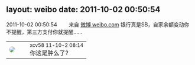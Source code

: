 layout: weibo
date: 2011-10-02 00:50:54
---
<meta name="referrer" content="no-referrer" />

2011-10-02 00:50:54  &nbsp;&nbsp;&nbsp;&nbsp;&nbsp;&nbsp; 来自 <a href="http://weibo.com/" rel="nofollow">微博 weibo.com</a>
银行真是SB，自家余额变动你不提醒，第三方支付你就提醒…… ​​​

<table style="width: 100%;">
  <tr>
    <td style="width: 40px;"><img style="border-radius:50%" src="https://tva2.sinaimg.cn/crop.0.0.180.180.50/40e9ea8djw1f4es3a5fupj20500503y9.jpg?KID=imgbed,tva&Expires=1624464112&ssig=fv6g4Mwewt"></td>
    <td colspan="2"><small>xcv58 11-10-2 08:14</small><br/>你这是肿么了?</td>
  </tr>
</table>
